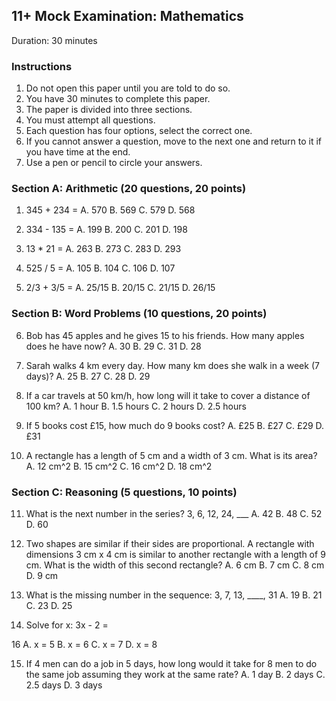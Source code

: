 ## 11+ Mock Examination: Mathematics
Duration: 30 minutes

### Instructions
1. Do not open this paper until you are told to do so.
2. You have 30 minutes to complete this paper.
3. The paper is divided into three sections.
4. You must attempt all questions.
5. Each question has four options, select the correct one.
6. If you cannot answer a question, move to the next one and return to it if you have time at the end.
7. Use a pen or pencil to circle your answers.

### Section A: Arithmetic (20 questions, 20 points)

1. 345 + 234 =
   A. 570
   B. 569
   C. 579
   D. 568

2. 334 - 135 =
   A. 199
   B. 200
   C. 201
   D. 198

3. 13 * 21 =
   A. 263
   B. 273
   C. 283
   D. 293

4. 525 / 5 =
   A. 105
   B. 104
   C. 106
   D. 107

5. 2/3 + 3/5 =
   A. 25/15
   B. 20/15
   C. 21/15
   D. 26/15

### Section B: Word Problems (10 questions, 20 points)

6. Bob has 45 apples and he gives 15 to his friends. How many apples does he have now?
   A. 30
   B. 29
   C. 31
   D. 28

7. Sarah walks 4 km every day. How many km does she walk in a week (7 days)?
   A. 25
   B. 27
   C. 28
   D. 29

8. If a car travels at 50 km/h, how long will it take to cover a distance of 100 km?
   A. 1 hour
   B. 1.5 hours
   C. 2 hours
   D. 2.5 hours

9. If 5 books cost £15, how much do 9 books cost?
   A. £25
   B. £27
   C. £29
   D. £31

10. A rectangle has a length of 5 cm and a width of 3 cm. What is its area?
    A. 12 cm^2
    B. 15 cm^2
    C. 16 cm^2
    D. 18 cm^2

### Section C: Reasoning (5 questions, 10 points)

11. What is the next number in the series? 3, 6, 12, 24, ___
    A. 42
    B. 48
    C. 52
    D. 60

12. Two shapes are similar if their sides are proportional. A rectangle with dimensions 3 cm x 4 cm is similar to another rectangle with a length of 9 cm. What is the width of this second rectangle?
    A. 6 cm
    B. 7 cm
    C. 8 cm
    D. 9 cm

13. What is the missing number in the sequence: 3, 7, 13, ____, 31
    A. 19
    B. 21
    C. 23
    D. 25

14. Solve for x: 3x - 2 =

16
A. x = 5
B. x = 6
C. x = 7
D. x = 8

15. If 4 men can do a job in 5 days, how long would it take for 8 men to do the same job assuming they work at the same rate?
    A. 1 day
    B. 2 days
    C. 2.5 days
    D. 3 days
